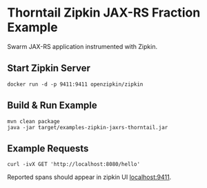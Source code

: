 # Thorntail Zipkin JAX-RS Fraction Example

Swarm JAX-RS application instrumented with Zipkin.

## Start Zipkin Server
```
docker run -d -p 9411:9411 openzipkin/zipkin
```

## Build & Run Example
```
mvn clean package
java -jar target/examples-zipkin-jaxrs-thorntail.jar
```

## Example Requests
```
curl -ivX GET 'http://localhost:8080/hello'
```

Reported spans should appear in zipkin UI [localhost:9411](http://localhost:9411).

